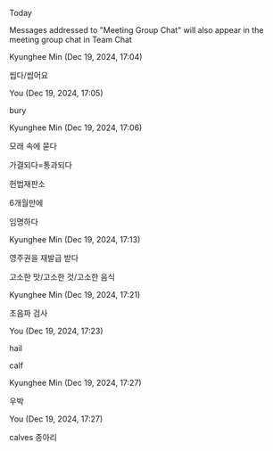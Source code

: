 Today

Messages addressed to "Meeting Group Chat" will also appear in the meeting group chat in Team Chat

Kyunghee Min (Dec 19, 2024, 17:04)

씹다/씹어요

You (Dec 19, 2024, 17:05)

bury

Kyunghee Min (Dec 19, 2024, 17:06)

모래 속에 묻다

가결되다=통과되다

헌법재판소

6개월만에

임명하다

Kyunghee Min (Dec 19, 2024, 17:13)

영주권을 재발급 받다

고소한 맛/고소한 것/고소한 음식

Kyunghee Min (Dec 19, 2024, 17:21)

초음파 검사

You (Dec 19, 2024, 17:23)

hail

calf

Kyunghee Min (Dec 19, 2024, 17:27)

우박

You (Dec 19, 2024, 17:27)

calves
종아리